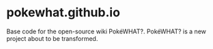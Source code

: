 # pokewhat.github.io
Base code for the open-source wiki PokéWHAT?.
PokéWHAT? is a new project about to be transformed.

